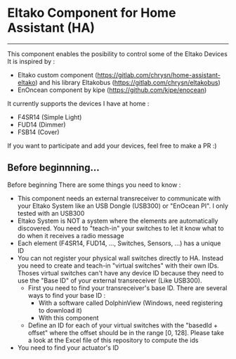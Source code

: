 # Eltako Component for Home Assistant (HA)
---------------------------------------

This component enables the posibility to control some of the Eltako Devices
It is inspired by :

- Eltako custom component (https://gitlab.com/chrysn/home-assistant-eltako) and his library Eltakobus (https://gitlab.com/chrysn/eltakobus)
- EnOncean component by kipe (https://github.com/kipe/enocean)

It currently supports the devices I have at home :

- F4SR14 (Simple Light)
- FUD14 (Dimmer)
- FSB14 (Cover)

If you want to participate and add your devices, feel free to make a PR :)

## Before beginnning...

Before beginning There are some things you need to know :

- This component needs an external transreceiver to communicate with your Eltako System like an USB Dongle (USB300) or "EnOcean PI". I only tested with an USB300
- Eltako System is NOT a system where the elements are automatically discovered. You need to "teach-in" your switches to let it know what to do when it receives a radio message
- Each element (F4SR14, FUD14, ..., Switches, Sensors, ...) has a unique ID
- You can not register your physical wall switches directly to HA. Instead you need to create and teach-in "virtual switches" with their own IDs. Thoses virtual switches can't have any device ID because they need to use the "Base ID" of your external transreceiver (Like USB300).
    - First you need to find your transreceiver's base ID. There are several ways to find your base ID :
        - With a software called DolphinView (Windows, need registering to download it)
        - With this component
    - Define an ID for each of your virtual switches with the "basedId + offset" where the offset should be in the range [0, 128]. Please take a look at the Excel file of this repository to compute the ids
- You need to find your actuator's ID
